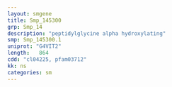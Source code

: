```yaml
---
layout: smgene
title: Smp_145300
grp: Smp_14
description: "peptidylglycine alpha hydroxylating"
smp: Smp_145300.1
uniprot: "G4VIT2"
length:   864
cdd: "cl04225, pfam03712"
kk: ns
categories: sm
---
```

